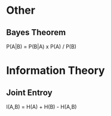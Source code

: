 # Other

## Bayes Theorem

P(A|B) = P(B|A) x P(A) / P(B)

# Information Theory

## Joint Entroy

I(A,B) = H(A) + H(B) - H(A,B)
